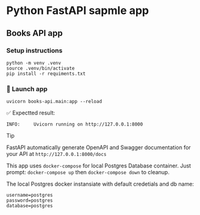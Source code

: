 # Python FastAPI sapmle app
## Books API app
### Setup instructions
```
python -m venv .venv
source .venv/bin/activate 
pip install -r requiments.txt
```
### :rocket: Launch app
```
uvicorn books-api.main:app --reload
```
:white_check_mark: Expectted result:
```
INFO:     Uvicorn running on http://127.0.0.1:8000
```


> [!TIP]
> FastAPI automatically generate OpenAPI and Swagger documentation for your API at
> ```http://127.0.0.1:8000/docs```


This app uses `docker-compose` for local Postgres Database container.
Just prompt: `docker-compose up` then `docker-compose down` to cleanup.   

The local Postgres docker instansiate with default credetials and db name:
```
username=postgres
password=postgres
database=postgres
```